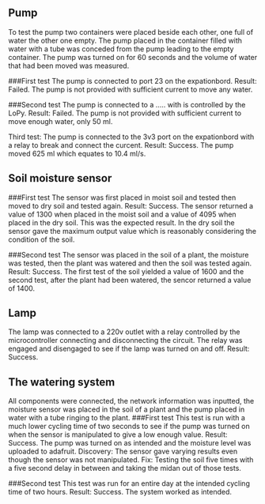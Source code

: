 ## Pump
To test the pump two containers were placed beside each other, one full of water the other one empty. The pump placed in the container filled with water with a tube was conceded from the pump leading to the empty container. The pump was turned on for 60 seconds and the volume of water that had been moved was measured.

###First test
The pump is connected to port 23 on the expationbord.
Result:
Failed. The pump is not provided with sufficient current to move any water.

###Second test
The pump is connected to a ….. with is controlled by the LoPy.
Result:
Failed. The pump is not provided with sufficient current to move enough water, only 50 ml.

Third test:
The pump is connected to the 3v3 port on the expationbord with a relay to break and connect the curcent.
Result: 
Success. The pump moved 625 ml which equates to 10.4 ml/s.

## Soil moisture sensor

###First test
The sensor was first placed in moist soil and tested then moved to dry soil and tested again.
Result: 
Success. The sensor returned a value of 1300 when placed in the moist soil and a value of 4095 when placed in the dry soil. 
This was the expected result. In the dry soil the sensor gave the maximum output value which is reasonably considering the condition of the soil. 

###Second test
The sensor was placed in the soil of a plant, the moisture was tested, then the plant was watered and then the soil was tested again.
Result:
Success. The first test of the soil yielded a value of 1600 and the second test, after the plant had been watered, the sencor returned a value of 1400.

## Lamp
The lamp was connected to a 220v outlet with a relay controlled by the microcontroller connecting and disconnecting the circuit. The relay was engaged and disengaged to see if the lamp was turned on and off.
Result:
Success.

## The watering system
All components were connected, the network information was inputted, the moisture sensor was placed in the soil of a plant and the pump placed in water with a tube ringing to the plant.
###First test
This test is run with a much lower cycling time of two seconds to see if the pump was turned on when the sensor is manipulated to give a low enough value.
Result:
Success. The pump was turned on as intended and the moisture level was uploaded to adafruit. 
Discovery: The sensor gave varying results even though the sensor was not manipulated.
Fix: Testing the soil five times with a five second delay in between and taking the midan out of those tests.

###Second test
This test was run for an entire day at the intended cycling time of two hours.
Result:
Success. The system worked as intended.
